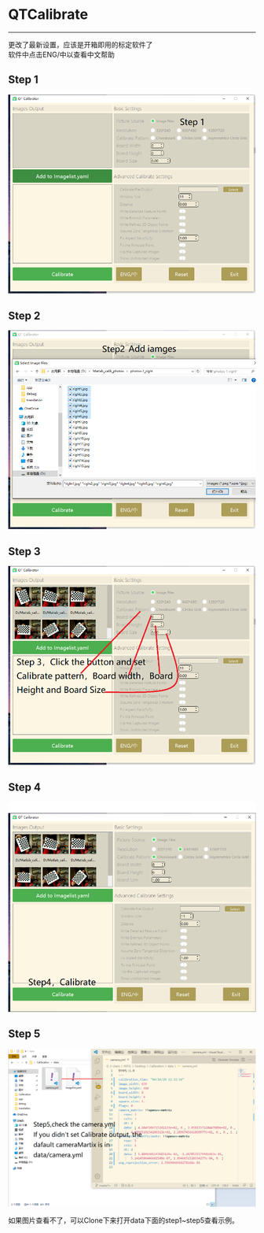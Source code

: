 # QTCalibrate

---
更改了最新设置，应该是开箱即用的标定软件了  
软件中点击ENG/中以查看中文帮助

## Step 1

![step1](https://raw.githubusercontent.com/parker-int64/QTCalibrate/master/data/step1.png)

## Step 2

![step2](https://raw.githubusercontent.com/parker-int64/QTCalibrate/master/data/step2.png)

## Step 3

![step3](https://raw.githubusercontent.com/parker-int64/QTCalibrate/master/data/step3.png)

## Step 4

![step4](https://raw.githubusercontent.com/parker-int64/QTCalibrate/master/data/Step4.png)

## Step 5

![step5](https://raw.githubusercontent.com/parker-int64/QTCalibrate/master/data/step5.png)

如果图片查看不了，可以Clone下来打开data下面的step1~step5查看示例。
